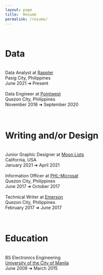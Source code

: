 ```yaml
---
layout: page
title:  Resumé
permalink: /resume/
---
```

<br>
<h1>Data</h1>
<br>Data Analyst at <a href="https://www.rappler.com" target="_blank">Rappler</a>
<br>Pasig City, Philippines
<br>June 2021 ➜ Present
<br>
<br>Data Engineer at <a href="https://pointwest.com.ph" target="_blank">Pointwest</a>
<br>Quezon City, Philippines
<br>November 2018 ➜ September 2020
<br><br><br>
<h1>Writing and/or Design</h1>
<br>Junior Graphic Designer at <a href="https://moonlists.com" target="_blank">Moon Lists</a>
<br>California, USA
<br>January 2021 ➜ April 2021
<br>
<br>Information Officer at <a href="https://phl-microsat.upd.edu.ph" target="_blank">PHL-Microsat</a>
<br>Quezon City, Philippines
<br>June 2017 ➜ October 2017
<br>
<br>Technical Writer at <a href="https://www.emerson.com" target="_blank">Emerson</a>
<br>Quezon City, Philippines
<br>February 2017 ➜ June 2017
<br><br><br>
<h1>Education</h1>
<br>BS Electronics Engineering
<br><a href="https://plm.edu.ph" target="_blank">University of the City of Manila</a>
<br>June 2009 ➜ March 2015
